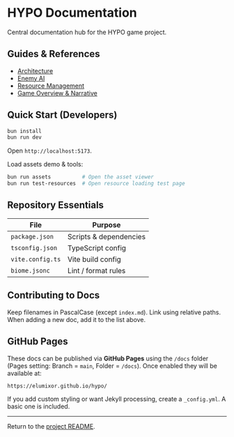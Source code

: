 # HYPO Documentation

Central documentation hub for the HYPO game project.

## Guides & References

- [Architecture](./Architecture.md)
- [Enemy AI](./EnemyAI.md)
- [Resource Management](./Resources.md)
- [Game Overview & Narrative](./GameInfo.md)

## Quick Start (Developers)

```bash
bun install
bun run dev
```

Open `http://localhost:5173`.

Load assets demo & tools:

```bash
bun run assets          # Open the asset viewer
bun run test-resources  # Open resource loading test page
```

## Repository Essentials

| File | Purpose |
|------|---------|
| `package.json` | Scripts & dependencies |
| `tsconfig.json` | TypeScript config |
| `vite.config.ts` | Vite build config |
| `biome.jsonc` | Lint / format rules |

## Contributing to Docs

Keep filenames in PascalCase (except `index.md`). Link using relative paths. When adding a new doc, add it to the list above.

## GitHub Pages

These docs can be published via **GitHub Pages** using the `/docs` folder (Pages setting: Branch = `main`, Folder = `/docs`). Once enabled they will be available at:

`https://elumixor.github.io/hypo/`

If you add custom styling or want Jekyll processing, create a `_config.yml`. A basic one is included.

---
Return to the [project README](../README.md).
